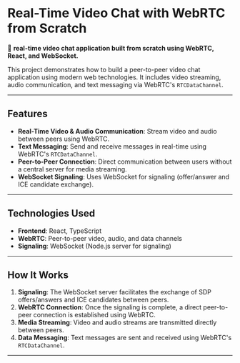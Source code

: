 # Real-Time Video Chat with WebRTC from Scratch

🚀 **real-time video chat application built from scratch using WebRTC, React, and WebSocket.**

This project demonstrates how to build a peer-to-peer video chat application using modern web technologies. It includes video streaming, audio communication, and text messaging via WebRTC's `RTCDataChannel`.

---

## Features

- **Real-Time Video & Audio Communication**: Stream video and audio between peers using WebRTC.
- **Text Messaging**: Send and receive messages in real-time using WebRTC's `RTCDataChannel`.
- **Peer-to-Peer Connection**: Direct communication between users without a central server for media streaming.
- **WebSocket Signaling**: Uses WebSocket for signaling (offer/answer and ICE candidate exchange).

---

## Technologies Used

- **Frontend**: React, TypeScript
- **WebRTC**: Peer-to-peer video, audio, and data channels
- **Signaling**: WebSocket (Node.js server for signaling)

---

## How It Works

1. **Signaling**: The WebSocket server facilitates the exchange of SDP offers/answers and ICE candidates between peers.
2. **WebRTC Connection**: Once the signaling is complete, a direct peer-to-peer connection is established using WebRTC.
3. **Media Streaming**: Video and audio streams are transmitted directly between peers.
4. **Data Messaging**: Text messages are sent and received using WebRTC's `RTCDataChannel`.

---
